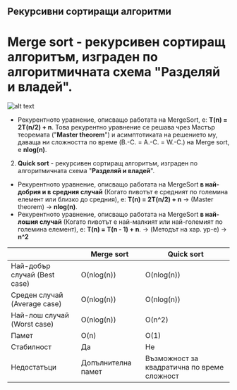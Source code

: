 ## Рекурсивни сортиращи алгоритми

# **Merge sort** - рекурсивен сортиращ алгоритъм, изграден по алгоритмичната схема "**Разделяй и владей**".
![alt text](https://i.ibb.co/9tL5pb6/Merge-sort.webp)  
- Рекурентното уравнение, описващо работата на MergeSort, e:
**T(n) = 2T(n/2) + n**. 
Това рекурентно уравнение се решава чрез Мастър теоремата ("**Master theorem**") и асимптотиката на решението му, даваща ни сложността по време (B.-C. = A.-C. = W.-C.) на Merge sort, е **nlog(n)**.
 
2. **Quick sort** - рекурсивен сортиращ алгоритъм, изграден по алгоритмичната схема "**Разделяй и владей**".
- Рекурентното уравнение, описващо работата на MergeSort **в най-добрия и в средния случай** (Когато пивотът е средният по големина елемент или близко до средния), e:
**T(n) = 2T(n/2) + n** -> (Master theorem) -> **nlog(n)**.
- Рекурентното уравнение, описващо работата на MergeSort **в най-лошия случай** (Когато пивотът е най-малкият или най-големият по големина елемент), e:
**T(n) = T(n - 1) + n**. -> (Методът на хар. ур-е) -> **n^2**

||Merge sort|Quick sort|  
|--|--|--|  
|Най-добър случай (Best case) |O(nlog(n)) |O(nlog(n)) |  
|Среден случай (Average case) |O(nlog(n)) |O(nlog(n)) |  
|Най-лош случай (Worst case) |O(nlog(n)) |O(n^2) |  
|Памет |O(n) |O(1) |  
|Стабилност |Да |Не |  
|Недостатъци |Допълнителна памет| Възможност за квадратична по време сложност |

